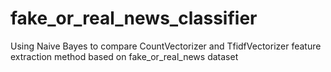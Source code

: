 # fake_or_real_news_classifier
Using Naive Bayes to compare CountVectorizer and TfidfVectorizer feature extraction method based on fake_or_real_news  dataset
